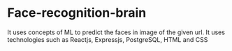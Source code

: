 # Face-recognition-brain
It uses concepts of ML to predict the faces in image of the given url. It uses technologies such as Reactjs, Expressjs, PostgreSQL, HTML and CSS
